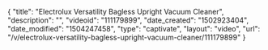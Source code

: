 {
    "title": "Electrolux Versatility Bagless Upright Vacuum Cleaner",
    "description": "",
    "videoid": "111179899",
    "date_created": "1502923404",
    "date_modified": "1504247458",
    "type": "captivate",
    "layout": "video",
    "url": "\/v\/electrolux-versatility-bagless-upright-vacuum-cleaner\/111179899"
}